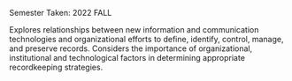  Semester Taken: 2022 FALL
 
 Explores relationships between new information and communication technologies and organizational efforts to define, identify, control, manage, and preserve records. Considers the importance of organizational, institutional and technological factors in determining appropriate recordkeeping strategies.
